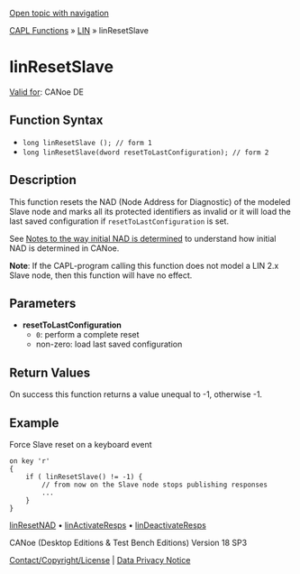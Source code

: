 [Open topic with navigation](../../../../../CANoeDEFamily.htm#Topics/CAPLFunctions/LIN/Functions/CAPLfunctionLINResetSlave.md)

[CAPL Functions](../../CAPLfunctions.md) » [LIN](../CAPLfunctionsLINOverview.md) » linResetSlave

# linResetSlave

[Valid for](../../../Shared/FeatureAvailability.md): CANoe DE

## Function Syntax

- `long linResetSlave (); // form 1`
- `long linResetSlave(dword resetToLastConfiguration); // form 2`

## Description

This function resets the NAD (Node Address for Diagnostic) of the modeled Slave node and marks all its protected identifiers as invalid or it will load the last saved configuration if `resetToLastConfiguration` is set.

See [Notes to the way initial NAD is determined](../CAPLfunctionsLINInitialNad.md) to understand how initial NAD is determined in CANoe.

**Note**: If the CAPL-program calling this function does not model a LIN 2.x Slave node, then this function will have no effect.

## Parameters

- **resetToLastConfiguration**
  - `0`: perform a complete reset
  - non-zero: load last saved configuration

## Return Values

On success this function returns a value unequal to -1, otherwise -1.

## Example

Force Slave reset on a keyboard event

```plaintext
on key 'r'
{
    if ( linResetSlave() != -1) {
        // from now on the Slave node stops publishing responses 
        ...
    }
}
```

[linResetNAD](CAPLfunctionLINResetNad.md) • [linActivateResps](CAPLfunctionLINActivateResps.md) • [linDeactivateResps](CAPLfunctionLINDeactivateResps.md)

CANoe (Desktop Editions & Test Bench Editions) Version 18 SP3

[Contact/Copyright/License](../../../Shared/ContactCopyrightLicense.md) | [Data Privacy Notice](https://www.vector.com/int/en/company/get-info/privacy-policy/)
